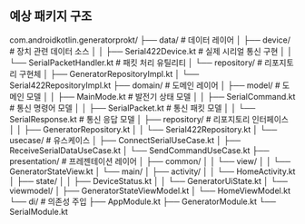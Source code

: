 ## 예상 패키지 구조

com.androidkotlin.generatorprokt/
├── data/                           # 데이터 레이어
│   ├── device/                     # 장치 관련 데이터 소스
│   │   ├── Serial422Device.kt      # 실제 시리얼 통신 구현
│   │   └── SerialPacketHandler.kt  # 패킷 처리 유틸리티
│   └── repository/                 # 리포지토리 구현체
│       ├── GeneratorRepositoryImpl.kt 
│       └── Serial422RepositoryImpl.kt
├── domain/                         # 도메인 레이어
│   ├── model/                      # 도메인 모델
│   │   ├── MainMode.kt             # 발전기 상태 모델
│   │   ├── SerialCommand.kt        # 통신 명령어 모델
│   │   ├── SerialPacket.kt         # 통신 패킷 모델
│   │   └── SerialResponse.kt       # 통신 응답 모델
│   ├── repository/                 # 리포지토리 인터페이스
│   │   ├── GeneratorRepository.kt
│   │   └── Serial422Repository.kt
│   └── usecase/                    # 유스케이스
│       ├── ConnectSerialUseCase.kt
│       ├── ReceiveSerialDataUseCase.kt
│       └── SendCommandUseCase.kt
├── presentation/                   # 프레젠테이션 레이어
│   ├── common/
│   │   └── view/
│   │       └── GeneratorStateView.kt
│   └── main/
│       ├── activity/
│       │   └── HomeActivity.kt
│       ├── state/
│       │   ├── DeviceStatus.kt
│       │   └── GeneratorUiState.kt
│       └── viewmodel/
│           ├── GeneratorStateViewModel.kt
│           └── HomeViewModel.kt
└── di/                             # 의존성 주입
├── AppModule.kt
├── GeneratorModule.kt
└── SerialModule.kt